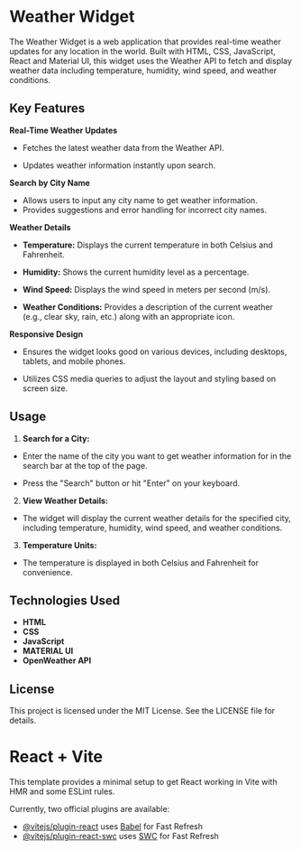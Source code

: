 
# Weather Widget

The Weather Widget is a web application that provides real-time weather updates for any location in the world. Built with HTML, CSS, JavaScript, React and Material UI, this widget uses the Weather API to fetch and display weather data including temperature, humidity, wind speed, and weather conditions.


## Key Features

**Real-Time Weather Updates**

- Fetches the latest weather data from the Weather API.

- Updates weather information instantly upon search.

**Search by City Name**

- Allows users to input any city name to get weather information.
- Provides suggestions and error handling for incorrect city names.

**Weather Details**

- **Temperature:** Displays the current temperature in both Celsius and Fahrenheit.

- **Humidity:** Shows the current humidity level as a percentage.

- **Wind Speed:** Displays the wind speed in meters per second (m/s).

- **Weather Conditions:** Provides a description of the current weather (e.g., clear sky, rain, etc.) along with an appropriate icon.

**Responsive Design**

- Ensures the widget looks good on various devices, including desktops, tablets, and mobile phones.

- Utilizes CSS media queries to adjust the layout and styling based on screen size.

## Usage

1. **Search for a City:**

- Enter the name of the city you want to get weather information for in the search bar at the top of the page.

- Press the "Search" button or hit "Enter" on your keyboard.

2. **View Weather Details:**

- The widget will display the current weather details for the specified city, including temperature, humidity, wind speed, and weather conditions.

3. **Temperature Units:**

- The temperature is displayed in both Celsius and Fahrenheit for convenience.

## Technologies Used

- **HTML**
- **CSS**
- **JavaScript**
- **MATERIAL UI**
- **OpenWeather API**
## License

This project is licensed under the MIT License. See the LICENSE file for details.



# React + Vite

This template provides a minimal setup to get React working in Vite with HMR and some ESLint rules.

Currently, two official plugins are available:

- [@vitejs/plugin-react](https://github.com/vitejs/vite-plugin-react/blob/main/packages/plugin-react/README.md) uses [Babel](https://babeljs.io/) for Fast Refresh
- [@vitejs/plugin-react-swc](https://github.com/vitejs/vite-plugin-react-swc) uses [SWC](https://swc.rs/) for Fast Refresh
